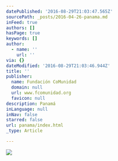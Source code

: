 ```yaml
---
datePublished: '2016-08-29T21:03:47.565Z'
sourcePath: _posts/2016-04-26-panama.md
inFeed: true
authors: []
hasPage: true
keywords: []
author:
  - name: ''
    url: ''
via: {}
dateModified: '2016-08-29T21:03:46.944Z'
title: ''
publisher:
  name: Fundación CoMunidad
  domain: null
  url: www.fcomunidad.org
  favicon: null
description: Panamá
inLanguage: null
inNav: false
starred: false
url: panama/index.html
_type: Article

---
```

![](https://the-grid-user-content.s3-us-west-2.amazonaws.com/e7647ec2-6ef4-49cd-8e2e-7942d9575ebe.jpg)